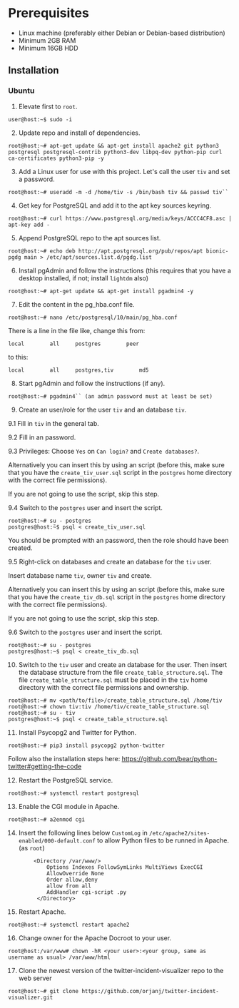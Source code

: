 # Prerequisites

* Linux machine (preferably either Debian or Debian-based distribution)
* Minimum 2GB RAM
* Minimum 16GB HDD

Installation
---------------
### Ubuntu

1. Elevate first to ``root``.
```
user@host:~$ sudo -i
```
2. Update repo and install of dependencies.
```
root@host:~# apt-get update && apt-get install apache2 git python3 postgresql postgresql-contrib python3-dev libpq-dev python-pip curl ca-certificates python3-pip -y
```

3. Add a Linux user for use with this project. Let's call the user ``tiv`` and set a password.
```
root@host:~# useradd -m -d /home/tiv -s /bin/bash tiv && passwd tiv``
```

4. Get key for PostgreSQL and add it to the apt key sources keyring.
```
root@host:~# curl https://www.postgresql.org/media/keys/ACCC4CF8.asc | apt-key add -
```

5. Append PostgreSQL repo to the apt sources list.
```
root@host:~# echo deb http://apt.postgresql.org/pub/repos/apt bionic-pgdg main > /etc/apt/sources.list.d/pgdg.list
```

6. Install pgAdmin and follow the instructions (this requires that you have a desktop installed, if not; install `lightdm` also)
```
root@host:~# apt-get update && apt-get install pgadmin4 -y
```

7. Edit the content in the pg_hba.conf file.
```
root@host:~# nano /etc/postgresql/10/main/pg_hba.conf
```

There is a line in the file like, change this from:

```local		all		postgres		peer```

to this:

```local		all		postgres,tiv		md5```

8. Start pgAdmin and follow the instructions (if any).
```
root@host:~# pgadmin4`` (an admin password must at least be set)
```

9. Create an user/role for the user `tiv` and an database `tiv`.

9.1 Fill in `tiv` in the general tab.

9.2 Fill in an password.

9.3 Privileges: Choose `Yes` on `Can login?` and `Create databases?`.


Alternatively you can insert this by using an script (before this, make sure that you have the `create_tiv_user.sql` script in the `postgres` home directory with the correct file permissions).

If you are not going to use the script, skip this step.

9.4 Switch to the `postgres` user and insert the script.

```
root@host:~# su - postgres
postgres@host:̃~$ psql < create_tiv_user.sql
```

You should be prompted with an password, then the role should have been created.

9.5 Right-click on databases and create an database for the `tiv` user.

Insert database name `tiv`, owner `tiv` and create.


Alternatively you can insert this by using an script (before this, make sure that you have the `create_tiv_db.sql` script in the `postgres` home directory with the correct file permissions).

If you are not going to use the script, skip this step.

9.6 Switch to the `postgres` user and insert the script.

```
root@host:~# su - postgres
postgres@host:~$ psql < create_tiv_db.sql
```

10. Switch to the `tiv` user and create an database for the user. Then insert the database structure from the file `create_table_structure.sql`. The file `create_table_structure.sql` must be placed in the `tiv` home directory with the correct file permissions and ownership.

```
root@host:~# mv <path/to/file>/create_table_structure.sql /home/tiv
root@host:~# chown tiv:tiv /home/tiv/create_table_structure.sql
root@host:~# su - tiv
postgres@host:~$ psql < create_table_structure.sql
```

11. Install Psycopg2 and Twitter for Python.

```
root@host:~# pip3 install psycopg2 python-twitter
```

Follow also the installation steps here: https://github.com/bear/python-twitter#getting-the-code

12. Restart the PostgreSQL service.
```
root@host:~# systemctl restart postgresql
```

13. Enable the CGI module in Apache.
```
root@host:~# a2enmod cgi
```

14. Insert the following lines below ``CustomLog`` in ``/etc/apache2/sites-enabled/000-default.conf`` to allow Python files to be runned in Apache. (as ``root``)

```
        <Directory /var/www/>
            Options Indexes FollowSymLinks MultiViews ExecCGI
            AllowOverride None
            Order allow,deny
            allow from all
            AddHandler cgi-script .py
         </Directory>
```

15. Restart Apache.

```
root@host:~# systemctl restart apache2
```


16. Change owner for the Apache Docroot to your user.
```
root@host:/var/www# chown -hR <your user>:<your group, same as username as usual> /var/www/html
```

17. Clone the newest version of the twitter-incident-visualizer repo to the web server
```
root@host:~# git clone https://github.com/orjanj/twitter-incident-visualizer.git
```
